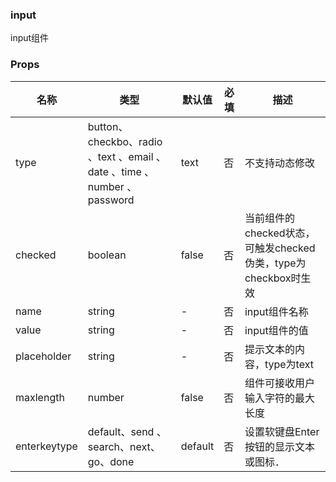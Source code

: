 ### input
input组件

### Props
| 名称 | 类型 | 默认值 | 必填 | 描述 |
|  -  | - | - |  - | - | 
| type | button、checkbo、radio 、text 、email 、date 、time 、number 、password | text | 否 | 不支持动态修改 |
| checked | boolean | false |  否 |当前组件的checked状态，可触发checked伪类，type为checkbox时生效 |
| name | string | - |  否 | input组件名称 |
| value | string | - |  否 | input组件的值 |
| placeholder | string | - |  否 | 提示文本的内容，type为text|email|date|time时生效 |
| maxlength | number | false |  否 | 组件可接收用户输入字符的最大长度  |
| enterkeytype | default、send 、search、next、go、done | default |  否 | 设置软键盘Enter按钮的显示文本或图标． |
